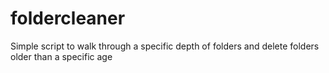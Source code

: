 # foldercleaner
Simple script to walk through a specific depth of folders and delete folders older than a specific age
